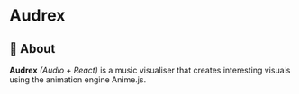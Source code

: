 # Audrex

## 🚀 About

**Audrex** _(Audio + React)_ is a music visualiser that creates interesting visuals using the animation engine Anime.js.
